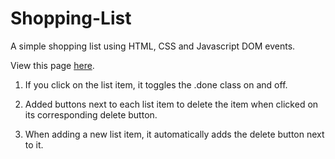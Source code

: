 # Shopping-List
A simple shopping list using HTML, CSS and Javascript DOM events.

View this page [here](https://kshriva1.github.io/Shopping-List/).

1. If you click on the list item, it toggles the .done  class on and off.

2. Added buttons next to each list item to delete the item when clicked on its corresponding delete button.

3. When adding a new list item, it automatically adds the delete button next to it. 
